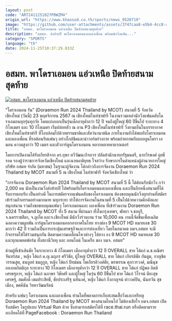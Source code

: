 ```yaml
---
layout: post
code: "ART2411251027P0WZM4"
origin_url: "https://www.khaosod.co.th/sports/news_9520719"
image: "https://github.com/user-attachments/assets/3747caa8-e5b4-4cc8-a6ce-01b678ce92c0"
title: "อสมท. พาโดราเอมอน แอ่วเหนือ ปิดท้ายสนามสุดท้าย"
description: "อสมท. ส่งท้ายปี พาโดราเอมอนและผองเพื่อน พร้อมนักวิ่งแฟน..."
category: "SPORTS"
language: "th"
date: 2024-11-25T10:37:29.033Z
---
```


# อสมท. พาโดราเอมอน แอ่วเหนือ ปิดท้ายสนามสุดท้าย

[![อสมท. พาโดราเอมอน แอ่วเหนือ ปิดท้ายสนามสุดท้าย](https://www.khaosod.co.th/wpapp/uploads/2024/11/opy.jpg "อสมท. พาโดราเอมอน แอ่วเหนือ ปิดท้ายสนามสุดท้าย")](https://www.khaosod.co.th/wpapp/uploads/2024/11/opy.jpg)

​“โดราเอมอน รัน” (Doraemon Run 2024 Thailand by MCOT) สนามที่ 5 จังหวัดเชียงใหม่ (วันนี้) 23 พฤศจิกายน 2567 ณ เชียงใหม่ไนท์ซาฟารี ในงานรวมเหล่านักวิ่งแฟนคลับโดราเอมอนทุกรุ่นทุกวัย โดยแบ่งออกเป็นรุ่นเด็กอายุต่ำกว่า 12 ปี จนถึงผู้ใหญ่ 60 ปีขึ้นไป ระยะทาง 4 กิโลเมตร และ 10 กิโลเมตร เริ่มปล่อยตัว ณ ลาน P3 เชียงใหม่ไนท์ซาฟารี วิ่งยามเย็นในบรรยากาศเชียงใหม่ไนท์ซาฟารี ที่โอบล้อมไปด้วยธรรมชาติและสัตว์นานาชนิด ภายในงานยังได้พบกับโดราเอมอนและผองเพื่อน ที่รอต้อนรับแฟนๆ อย่างใกล้ชิดและนำวอร์มร่างกาย พร้อมถ่ายภาพกับบอลลูนโดรา เอมอน ความสูงกว่า 10 เมตร และตัวการ์ตูนโดราเอมอน หลากหลายคาแรกเตอร์

โดยการเปิดงานได้รับเกียรติจาก ดร.ยุพา ทวีวัฒนะกิจบวร ปลัดสำนักนายกรัฐมนตรี, นายวีรพงศ์ ฤทธิ์รอด รองผู้ว่าราชการจังหวัดเชียงใหม่ และนายผาติยุทธ ใจสว่าง รักษาการในตำแหน่งผู้อำนวยการใหญ่ บริษัท อสมท จำกัด (มหาชน) ในฐานะผู้จัดงาน ได้กล่าวถึงการจัดงาน Doraemon Run 2024 Thailand by MCOT สนามที่ 5 ณ เชียงใหม่ ไนท์ซาฟารี จังหวัดเชียงใหม่ ว่า

“การจัดงาน Doraemon Run 2024 Thailand by MCOT สนามที่ 5 นี้ ได้ต้อนรับนักวิ่ง กว่า 2,000 คน นับเป็นงานวิ่งส่งท้ายปี ไปพร้อมกับโดราเอมอนและผองเพื่อน และเป็นอีกหนึ่งสนามที่ได้รับการตอบรับ เป็นอย่างดี ในการสมัครจากแฟนคลับของโดราเอมอน ต้องขอบคุณนักวิ่งทุกท่านที่สมัครเข้าร่วมกิจกรรมอย่างมากมาย นทุกระยะ ทำให้การจัดงานในสนามที่ 5 เป็นไปด้วยความคึกคักและสนุกสนาน รวมถึงขอขอบคุณแฟนๆ โดราเอมอนและ ผองเพื่อน ที่เข้าร่วมงาน Doraemon Run 2024 Thailand by MCOT ทั้ง 5 สนาม ที่ผ่านมา ทั้งในกรุงเทพฯ, พัทยา จ.ชลบุรี, จ.นครราชสีมา, จ.ภูเก็ต และจ.เชียงใหม่ มีนักวิ่งร่วมงาน ร่วม 10,000 คน งานนี้จัดขึ้นเพื่อเฉลิมฉลองความผูกพัน การ์ตูนโดราเอมอนออกอากาศในไทย ทางช่อง 9 MCOT HD หมายเลข 30 มากว่า 42 ปี รวมถึงเป็นการกระตุ้นเศรษฐกิจและการท่องเที่ยว โดยในอนาคต บมจ.อสมท จะมีกิจกรรมให้ได้ร่วมสนุกกัน ติดตามความเคลื่อนไหวต่างๆ ได้ทาง อง 9 MCOT HD หมายเลข 30 และทุกแพลตฟอร์ม ทั้งสถานีวิทยุ และ ออนไลน์ ในเครือ ของ บมจ. อสมท”

ด้านผู้ที่เข้าเส้นชัย ในระยะทาง 4 กิโลเมตร เด็กอายุต่ำกว่า 12 ปี OVERALL ชาย ได้แก่ ด.ช.คณิศร จันทร์สม , หญิง ได้แก่ ด.ญ.นฤภร ศรีวิชัย, ผู้ใหญ่ OVERALL ชาย ได้แก่ เกียรติชัย กันตูม, กาญชิต วรรณสูต, ธนบูลย์ ชมภูกูล, หญิง ได้แก่ ปัทม์มน โตเกียรติวงศ์ชัย, พรพรรณ ศุภาวรวงศ์, มณีนุช อลงกตกิตติกุล ระยะทาง 10 กิโลเมตร เด็กอายุต่ำกว่า 12 ปี OVERALL ชาย ได้แก่ ปฎิพล กิตติเศรษฐการ, หญิง ได้แก่ นภาพร วิชัยศรี และผู้ใหญ่ ในรุ่น 60 ปีขึ้นไป ชาย ได้แก่ วิโรจน์ ตียะสุขเศรษฐ์, สมศักดิ์ เขมประสิทธิ์, ชัยประเสริฐ นทีนงค์, หญิง ได้แก่ กิ่งกาญจน์ คำวงค์ปิน, นันทวัน สุขเมือง, ขศศิฉัน วิทยาวัฒนรัตน์

สำหรับ แฟนๆ โดราเอมอน และผองเพื่อน ท่านใดที่พลาดการเก็บสะสมเสื้อวิ่งและเหรียญ Doraemon Run 2024 Thailand by MCOT ของสนามไหนไป ไม่ต้องเสียใจ บมจ.อสมท เปิดรับสมัคร ในรูปแบบ Virtual Run ด้วย ซึ่งสามารถสมัครได้ที่ race.thai.run หรือติดตามรายละเอียดได้ที่ PageFacebook : Doraemon Run Thailand